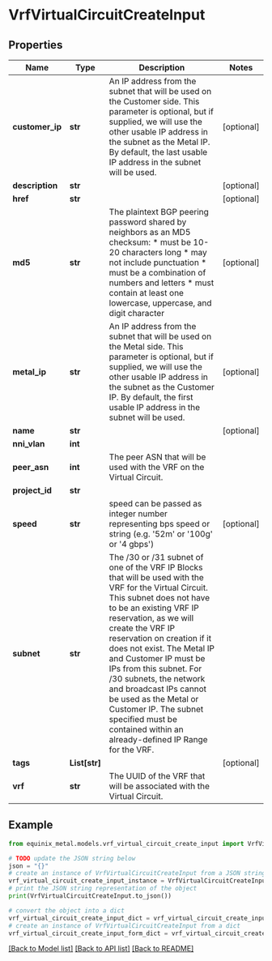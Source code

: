 # VrfVirtualCircuitCreateInput


## Properties

Name | Type | Description | Notes
------------ | ------------- | ------------- | -------------
**customer_ip** | **str** | An IP address from the subnet that will be used on the Customer side. This parameter is optional, but if supplied, we will use the other usable IP address in the subnet as the Metal IP. By default, the last usable IP address in the subnet will be used. | [optional] 
**description** | **str** |  | [optional] 
**href** | **str** |  | [optional] 
**md5** | **str** | The plaintext BGP peering password shared by neighbors as an MD5 checksum: * must be 10-20 characters long * may not include punctuation * must be a combination of numbers and letters * must contain at least one lowercase, uppercase, and digit character  | [optional] 
**metal_ip** | **str** | An IP address from the subnet that will be used on the Metal side. This parameter is optional, but if supplied, we will use the other usable IP address in the subnet as the Customer IP. By default, the first usable IP address in the subnet will be used. | [optional] 
**name** | **str** |  | [optional] 
**nni_vlan** | **int** |  | 
**peer_asn** | **int** | The peer ASN that will be used with the VRF on the Virtual Circuit. | 
**project_id** | **str** |  | 
**speed** | **str** | speed can be passed as integer number representing bps speed or string (e.g. &#39;52m&#39; or &#39;100g&#39; or &#39;4 gbps&#39;) | [optional] 
**subnet** | **str** | The /30 or /31 subnet of one of the VRF IP Blocks that will be used with the VRF for the Virtual Circuit. This subnet does not have to be an existing VRF IP reservation, as we will create the VRF IP reservation on creation if it does not exist. The Metal IP and Customer IP must be IPs from this subnet. For /30 subnets, the network and broadcast IPs cannot be used as the Metal or Customer IP. The subnet specified must be contained within an already-defined IP Range for the VRF. | 
**tags** | **List[str]** |  | [optional] 
**vrf** | **str** | The UUID of the VRF that will be associated with the Virtual Circuit. | 

## Example

```python
from equinix_metal.models.vrf_virtual_circuit_create_input import VrfVirtualCircuitCreateInput

# TODO update the JSON string below
json = "{}"
# create an instance of VrfVirtualCircuitCreateInput from a JSON string
vrf_virtual_circuit_create_input_instance = VrfVirtualCircuitCreateInput.from_json(json)
# print the JSON string representation of the object
print(VrfVirtualCircuitCreateInput.to_json())

# convert the object into a dict
vrf_virtual_circuit_create_input_dict = vrf_virtual_circuit_create_input_instance.to_dict()
# create an instance of VrfVirtualCircuitCreateInput from a dict
vrf_virtual_circuit_create_input_form_dict = vrf_virtual_circuit_create_input.from_dict(vrf_virtual_circuit_create_input_dict)
```
[[Back to Model list]](../README.md#documentation-for-models) [[Back to API list]](../README.md#documentation-for-api-endpoints) [[Back to README]](../README.md)



